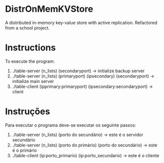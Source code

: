 # DistrOnMemKVStore
A distributed in-memory key-value store with active replication. Refactored from a school project.

# Instructions
To execute the program:

1. ./table-server (n_lists) (secondaryport) -> initialize backup server
2. ./table-server (n_lists) (primaryport) (ipsecondary) (secondaryport) -> initialize main server
3. ./table-client (ipprimary:primaryport) (ipsecondary:secondaryport) -> client

# Instruções
Para executar o programa deve-se executar os seguinte passos:

1. ./table-server (n_lists) (porto do secundário) -> este é o servidor secundário
2. ./table-server (n_lists) (porto do primário) (porto do secundário) -> este é o primário
3. ./table-client (ip:porto_primario) (ip:porto_secundario) -> este é o cliente
